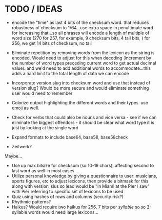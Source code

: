 # TODO / IDEAS

* encode the "time" as last 4 bits of the checksum word. that reduces robustness of checksum to 1/64...use extra space in penultimate word for increasing that...so all phrases will encode a length of multiple of word size (270 for 257, for example, 9 checksum bits, 4 tail bits, )
for 256, we get 14 bits of checksum, no tail

* Eliminate repetition by removing words from the lexicon as the string is encoded. Would need to adjust for this when decoding (increment by the number of word types preceding current word to get actual decimal value). and we'd need to add additional words to accommodate...this adds a hard limit to the total length of data we can encode

* Incorporate version slug into checksum word and use that instead of version slug? Would be more secure and would eliminate something user would need to remember

* Colorize output highlighting the different words and their types. use emoji as well.
* Check for verbs that could also be nouns and vice versa - see if we can eliminate the biggest offendors - it should be clear what word type it is just by looking at the single word

* Expand formats to include base64, base58, base58check

* Zeitwerk?

Maybe...
* Use up max bitsize for checksum (so 10-19 chars), affecting second to last word as well in most cases
* Utilize personal knowledge by giving a questionnaire to user: musicians, sports figures, etc to adjust lexicons, then provide a bitmask for this along with version_slus so lead would be "In Miami at the Pier I saw" with Pier referring to specific set of lexicons to be used
* Quiz using hashes of rows and columns (security risk?)
* Rhythmic patterns?
* Haikus? Would require two haikus for 256. 7 bits per _syllable_ so so 2-syllable words would need large lexicons...

